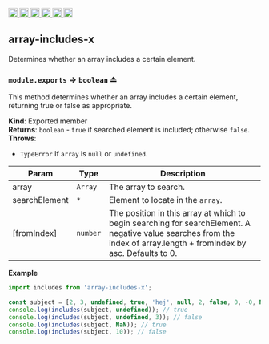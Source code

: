 <a
  href="https://travis-ci.org/Xotic750/array-includes-x"
  title="Travis status">
<img
  src="https://travis-ci.org/Xotic750/array-includes-x.svg?branch=master"
  alt="Travis status" height="18">
</a>
<a
  href="https://david-dm.org/Xotic750/array-includes-x"
  title="Dependency status">
<img src="https://david-dm.org/Xotic750/array-includes-x/status.svg"
  alt="Dependency status" height="18"/>
</a>
<a
  href="https://david-dm.org/Xotic750/array-includes-x?type=dev"
  title="devDependency status">
<img src="https://david-dm.org/Xotic750/array-includes-x/dev-status.svg"
  alt="devDependency status" height="18"/>
</a>
<a
  href="https://badge.fury.io/js/array-includes-x"
  title="npm version">
<img src="https://badge.fury.io/js/array-includes-x.svg"
  alt="npm version" height="18">
</a>
<a
  href="https://www.jsdelivr.com/package/npm/array-includes-x"
  title="jsDelivr hits">
<img src="https://data.jsdelivr.com/v1/package/npm/array-includes-x/badge?style=rounded"
  alt="jsDelivr hits" height="18">
</a>
<a
  href="https://bettercodehub.com/results/Xotic750/array-includes-x"
  title="bettercodehub score">
<img src="https://bettercodehub.com/edge/badge/Xotic750/array-includes-x?branch=master"
  alt="bettercodehub score" height="18">
</a>

<a name="module_array-includes-x"></a>

## array-includes-x

Determines whether an array includes a certain element.

<a name="exp_module_array-includes-x--module.exports"></a>

### `module.exports` ⇒ <code>boolean</code> ⏏

This method determines whether an array includes a certain element,
returning true or false as appropriate.

**Kind**: Exported member  
**Returns**: <code>boolean</code> - `true` if searched element is included; otherwise `false`.  
**Throws**:

- <code>TypeError</code> If `array` is `null` or `undefined`.

| Param         | Type                | Description                                                                                                                                                           |
| ------------- | ------------------- | --------------------------------------------------------------------------------------------------------------------------------------------------------------------- |
| array         | <code>Array</code>  | The array to search.                                                                                                                                                  |
| searchElement | <code>\*</code>     | Element to locate in the `array`.                                                                                                                                     |
| [fromIndex]   | <code>number</code> | The position in this array at which to begin searching for searchElement. A negative value searches from the index of array.length + fromIndex by asc. Defaults to 0. |

**Example**

```js
import includes from 'array-includes-x';

const subject = [2, 3, undefined, true, 'hej', null, 2, false, 0, -0, NaN];
console.log(includes(subject, undefined)); // true
console.log(includes(subject, undefined, 3)); // false
console.log(includes(subject, NaN)); // true
console.log(includes(subject, 10)); // false
```
